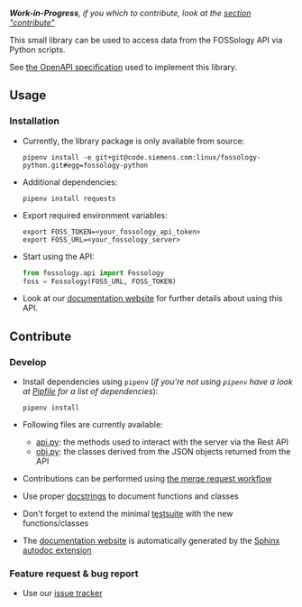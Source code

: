 ***Work-in-Progress**, if you which to contribute, look at the [section "contribute"](#contribute)*

This small library can be used to access data from the FOSSology API via Python scripts.

See [the OpenAPI specification](https://raw.githubusercontent.com/fossology/fossology/master/src/www/ui/api/documentation/openapi.yaml)
used to implement this library.

## Usage

### Installation

* Currently, the library package is only available from source:
  
  ```shell
  pipenv install -e git+git@code.siemens.com:linux/fossology-python.git#egg=fossology-python
  ```

* Additional dependencies:

  ```shell
  pipenv install requests
  ```

* Export required environment variables:

  ```shell
  export FOSS_TOKEN=<your_fossology_api_token>
  export FOSS_URL=<your_fossology_server>
  ```

* Start using the API:

  ```python
  from fossology.api import Fossology
  foss = Fossology(FOSS_URL, FOSS_TOKEN)
  ```

* Look at our [documentation website](https://fossology.code.siemens.io/fossology-python) for further details about using this API.

## Contribute

### Develop

* Install dependencies using `pipenv` (*if you're not using `pipenv` have a look at [Pipfile](Pipfile) for a list of dependencies*):
  
  ```shell
  pipenv install
  ```

* Following files are currently available:
  * [api.py](fossology/api.py): the methods used to interact with the server via the Rest API
  * [obj.py](fossology/obj.py): the classes derived from the JSON objects returned from the API
* Contributions can be performed using [the merge request workflow](https://code.siemens.com/help/workflow/workflow.html)
* Use proper [docstrings](https://realpython.com/documenting-python-code/) to document functions and classes
* Don't forget to extend the minimal [testsuite](test.py) with the new functions/classes
* The [documentation website](https://fossology.code.siemens.io/fossology-python) is automatically generated by the [Sphinx autodoc extension](http://www.sphinx-doc.org/en/master/usage/extensions/autodoc.html)

### Feature request & bug report

* Use our [issue tracker](https://code.siemens.com/linux/fossology-python/issues)

